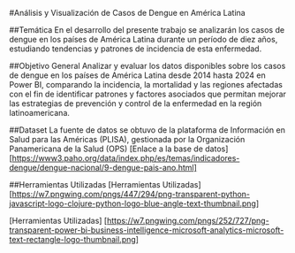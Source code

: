 #Análisis y Visualización de Casos de Dengue en América Latina

##Temática
En el desarrollo del presente trabajo se analizarán los casos de dengue en los países de América Latina durante un período de diez años, estudiando tendencias y patrones de incidencia de esta enfermedad. 

##Objetivo General
Analizar y evaluar los datos disponibles sobre los casos de dengue en los países de América Latina desde 2014 hasta 2024 en Power BI, comparando la incidencia, la mortalidad y las regiones afectadas con el fin de identificar patrones y factores asociados que permitan mejorar las estrategias de prevención y control de la enfermedad en la región latinoamericana.

##Dataset
La fuente de datos se obtuvo de la plataforma de Información en Salud para las Américas (PLISA), gestionada por la Organización Panamericana de la Salud (OPS) 
[Enlace a la base de datos][https://www3.paho.org/data/index.php/es/temas/indicadores-dengue/dengue-nacional/9-dengue-pais-ano.html]

##Herramientas Utilizadas
[Herramientas Utilizadas] [https://w7.pngwing.com/pngs/447/294/png-transparent-python-javascript-logo-clojure-python-logo-blue-angle-text-thumbnail.png]


[Herramientas Utilizadas] [https://w7.pngwing.com/pngs/252/727/png-transparent-power-bi-business-intelligence-microsoft-analytics-microsoft-text-rectangle-logo-thumbnail.png]



